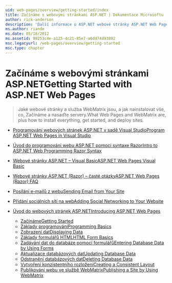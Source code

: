 ```yaml
---
uid: web-pages/overview/getting-started/index
title: Začínáme s webovými stránkami ASP.NET | Dokumentace Microsoftu
author: rick-anderson
description: 'Další informace o ASP.NET webové stránky ASP.NET Web Pages a syntaxe Razor poskytují rychlý, přístupný a jednoduchý způsob kombinování serverového kódu s HTML t...'
ms.author: riande
ms.date: 05/18/2012
ms.assetid: 99253c4e-a125-4c21-85e7-a6dd74d93892
msc.legacyurl: /web-pages/overview/getting-started
msc.type: chapter
---
```

<a name="getting-started-with-aspnet-web-pages"></a><span data-ttu-id="33a69-103">Začínáme s webovými stránkami ASP.NET</span><span class="sxs-lookup"><span data-stu-id="33a69-103">Getting Started with ASP.NET Web Pages</span></span>
====================
> <span data-ttu-id="33a69-104">Jaké webové stránky a služba WebMatrix jsou, a jak nainstalovat vše, co, Začínáme a nasaďte servery.</span><span class="sxs-lookup"><span data-stu-id="33a69-104">What Web Pages and WebMatrix are, plus how to install everything, get started, and deploy sites.</span></span>


- [<span data-ttu-id="33a69-105">Programování webových stránek ASP.NET v sadě Visual Studio</span><span class="sxs-lookup"><span data-stu-id="33a69-105">Program ASP.NET Web Pages in Visual Studio</span></span>](program-asp-net-web-pages-in-visual-studio.md)
- [<span data-ttu-id="33a69-106">Úvod do programování webu ASP.NET pomocí syntaxe Razor</span><span class="sxs-lookup"><span data-stu-id="33a69-106">Intro to ASP.NET Web Programming Razor Syntax</span></span>](introducing-razor-syntax-c.md)
- [<span data-ttu-id="33a69-107">Webové stránky ASP.NET – Visual Basic</span><span class="sxs-lookup"><span data-stu-id="33a69-107">ASP.NET Web Pages Visual Basic</span></span>](introducing-razor-syntax-vb.md)
- [<span data-ttu-id="33a69-108">Webové stránky ASP.NET (Razor) – časté otázky</span><span class="sxs-lookup"><span data-stu-id="33a69-108">ASP.NET Web Pages (Razor) FAQ</span></span>](aspnet-web-pages-razor-faq.md)
- [<span data-ttu-id="33a69-109">Posílání e-mailů z webu</span><span class="sxs-lookup"><span data-stu-id="33a69-109">Sending Email from Your Site</span></span>](11-adding-email-to-your-web-site.md)
- [<span data-ttu-id="33a69-110">Přidání sociálních sítí na web</span><span class="sxs-lookup"><span data-stu-id="33a69-110">Adding Social Networking to Your Website</span></span>](13-adding-social-networking-to-your-web-site.md)
- [<span data-ttu-id="33a69-111">Úvod do webových stránek ASP.NET</span><span class="sxs-lookup"><span data-stu-id="33a69-111">Introducing ASP.NET Web Pages</span></span>](introducing-aspnet-web-pages-2/index.md)

    - [<span data-ttu-id="33a69-112">Začínáme</span><span class="sxs-lookup"><span data-stu-id="33a69-112">Getting Started</span></span>](introducing-aspnet-web-pages-2/getting-started.md)
    - [<span data-ttu-id="33a69-113">Základy programování</span><span class="sxs-lookup"><span data-stu-id="33a69-113">Programming Basics</span></span>](introducing-aspnet-web-pages-2/intro-to-web-pages-programming.md)
    - [<span data-ttu-id="33a69-114">Zobrazení dat</span><span class="sxs-lookup"><span data-stu-id="33a69-114">Displaying Data</span></span>](introducing-aspnet-web-pages-2/displaying-data.md)
    - [<span data-ttu-id="33a69-115">Základy formulářů HTML</span><span class="sxs-lookup"><span data-stu-id="33a69-115">HTML Form Basics</span></span>](introducing-aspnet-web-pages-2/form-basics.md)
    - [<span data-ttu-id="33a69-116">Zadávání dat do databáze pomocí formulářů</span><span class="sxs-lookup"><span data-stu-id="33a69-116">Entering Database Data by Using Forms</span></span>](introducing-aspnet-web-pages-2/entering-data.md)
    - [<span data-ttu-id="33a69-117">Aktualizace databázových dat</span><span class="sxs-lookup"><span data-stu-id="33a69-117">Updating Database Data</span></span>](introducing-aspnet-web-pages-2/updating-data.md)
    - [<span data-ttu-id="33a69-118">Odstranění databázových dat</span><span class="sxs-lookup"><span data-stu-id="33a69-118">Deleting Database Data</span></span>](introducing-aspnet-web-pages-2/deleting-data.md)
    - [<span data-ttu-id="33a69-119">Vytvoření konzistentního rozložení</span><span class="sxs-lookup"><span data-stu-id="33a69-119">Creating a Consistent Layout</span></span>](introducing-aspnet-web-pages-2/layouts.md)
    - [<span data-ttu-id="33a69-120">Publikování webu ve službě WebMatrix</span><span class="sxs-lookup"><span data-stu-id="33a69-120">Publishing a Site by Using WebMatrix</span></span>](introducing-aspnet-web-pages-2/publishing.md)
